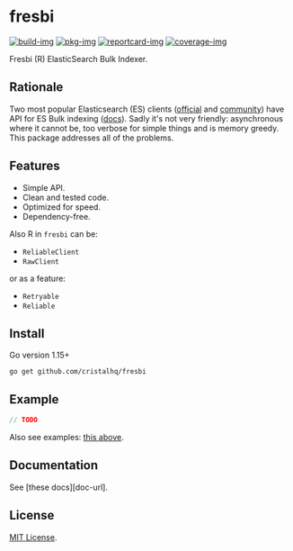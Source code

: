 # fresbi

[![build-img]][build-url]
[![pkg-img]][pkg-url]
[![reportcard-img]][reportcard-url]
[![coverage-img]][coverage-url]

Fresbi (R) ElasticSearch Bulk Indexer.

## Rationale

Two most popular Elasticsearch (ES) clients ([official](https://github.com/elastic/go-elasticsearch) and [community](https://github.com/olivere/elastic)) have API for ES Bulk indexing ([docs](https://www.elastic.co/guide/en/elasticsearch/reference/current/docs-bulk.html)).
Sadly it's not very friendly: asynchronous where it cannot be, too verbose for simple things and is memory greedy. This package addresses all of the problems.

## Features

* Simple API.
* Clean and tested code.
* Optimized for speed.
* Dependency-free.

Also R in `fresbi` can be:

- `ReliableClient` 
- `RawClient`

or as a feature:

- `Retryable`
- `Reliable`

## Install

Go version 1.15+

```
go get github.com/cristalhq/fresbi
```

## Example

```go
// TODO
```

Also see examples: [this above](https://github.com/cristalhq/fresbi/blob/master/example_test.go).

## Documentation

See [these docs][doc-url].

## License

[MIT License](LICENSE).

[build-img]: https://github.com/cristalhq/fresbi/workflows/build/badge.svg
[build-url]: https://github.com/cristalhq/fresbi/actions
[pkg-img]: https://pkg.go.dev/badge/cristalhq/fresbi
[pkg-url]: https://pkg.go.dev/github.com/cristalhq/fresbi
[reportcard-img]: https://goreportcard.com/badge/cristalhq/fresbi
[reportcard-url]: https://goreportcard.com/report/cristalhq/fresbi
[coverage-img]: https://codecov.io/gh/cristalhq/fresbi/branch/master/graph/badge.svg
[coverage-url]: https://codecov.io/gh/cristalhq/fresbi
